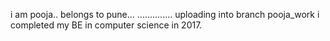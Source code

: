 i am pooja..
belongs to pune...
..............
uploading into branch pooja_work
i completed my BE in computer science in 2017.

